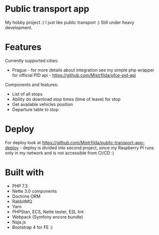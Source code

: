 # Public transport app

My hobby project :) I just like public transport :) Still under heavy development. 

# Features

Currently supported cities:
 - Prague - for more details about integration see my simple php wrapper for official PID api - https://github.com/Mistrfilda/ofce-pid-api
 
 Components and features:
 - List of all stops
 - Ability do download stop times (time of leave) for stop
 - Get available vehicles position
 - Departure table to stop
 
# Deploy

For deploy look at https://github.com/Mistrfilda/public-transport-app-deploy - deploy is divided into second project, since my Raspberry PI runs only in my network and is not accessible from CI/CD :) 
 
# Built with  
- PHP 7.3
- Nette 3.0 components
- Doctrine ORM
- RabbitMQ
- Yarn
- PHPStan, ECS, Nette tester, ESL lint
- Webpack (Symfony encore bundle)
- Naja.js 
- Bootstrap 4 for FE :)